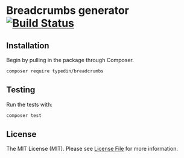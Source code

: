 # Breadcrumbs generator [![Build Status](https://travis-ci.org/typedin/breadcrumbs.svg?branch=master)](https://travis-ci.org/typedin/breadcrumbs)

## Installation

Begin by pulling in the package through Composer.

```bash
composer require typedin/breadcrumbs
```

## Testing

Run the tests with:
```bash
composer test
```

## License

The MIT License (MIT). Please see [License File](LICENSE) for more information.
